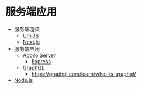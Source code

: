 # 服务端应用

- 服务端渲染
  - [UmiJS](https://umijs.org/)
  - [Next.js](https://nextjs.org/)
- 服务端应用
  - [Apollo Server](https://www.apollographql.com/docs/apollo-server)
    - [Express](https://expressjs.com/)
  - [GraphQL](https://graphql.org/)
    - https://graphql.com/learn/what-is-graphql/
- [Node.js](https://nodejs.org/zh-cn)